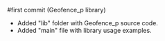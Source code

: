 #first commit (Geofence_p library)
- Added "lib" folder with Geofence_p source code.
- Added "main" file with library usage examples.
